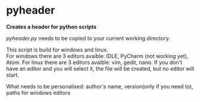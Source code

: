 # pyheader
<b>Creates a header for python scripts</b>

<i>pyheader.py</i> needs to be copied to your current working directory.

This script is build for windows and linux.  
For windows there are 3 editors avaible: IDLE, PyCharm (not working yet), Atom.
For linux there are 3 editors avaible: vim, gedit, nano.
If you don't have an editor and you will select it, the file will be created, but no editor will start.

What needs to be personalised: author's name, version(only if you need to), paths for windows editors
